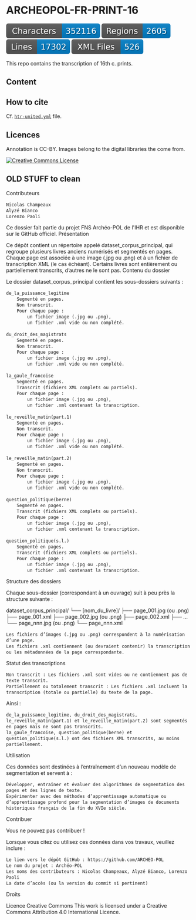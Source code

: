 # ARCHEOPOL-FR-PRINT-16

![characters badge](badges/characters.svg) ![regions badge](badges/regions.svg) ![lines badge](badges/lines.svg) ![files badge](badges/files.svg)

This repo contains the transcription of 16th c. prints.

## Content

## How to cite

Cf. [`htr-united.yml`](https://github.com/FoNDUE-HTR/ARCHEOPOL-FR-PRINT-16/blob/main/htr-united.yml) file.

## Licences
Annotation is CC-BY. Images belong to the digital libraries the come from.

<a rel="license" href="https://creativecommons.org/licenses/by/2.0"><img alt="Creative Commons License" style="border-width:0" src="https://i.creativecommons.org/l/by/2.0/88x31.png" /></a><br />


## OLD STUFF to clean
Contributeurs

    Nicolas Champeaux
    Alyzé Bianco
    Lorenzo Paoli

Ce dossier fait partie du projet FNS Archéo-POL de l'IHR et est disponible sur le GitHub officiel.
Présentation

Ce dépôt contient un répertoire appelé dataset_corpus_principal, qui regroupe plusieurs livres anciens numérisés et segmentés en pages. Chaque page est associée à une image (.jpg ou .png) et à un fichier de transcription XML (le cas échéant). Certains livres sont entièrement ou partiellement transcrits, d’autres ne le sont pas.
Contenu du dossier

Le dossier dataset_corpus_principal contient les sous-dossiers suivants :

    de_la_puissance_legitime
        Segmenté en pages.
        Non transcrit.
        Pour chaque page :
            un fichier image (.jpg ou .png),
            un fichier .xml vide ou non complété.

    du_droit_des_magistrats
        Segmenté en pages.
        Non transcrit.
        Pour chaque page :
            un fichier image (.jpg ou .png),
            un fichier .xml vide ou non complété.

    la_gaule_francoise
        Segmenté en pages.
        Transcrit (fichiers XML complets ou partiels).
        Pour chaque page :
            un fichier image (.jpg ou .png),
            un fichier .xml contenant la transcription.

    le_reveille_matin(part.1)
        Segmenté en pages.
        Non transcrit.
        Pour chaque page :
            un fichier image (.jpg ou .png),
            un fichier .xml vide ou non complété.

    le_reveille_matin(part.2)
        Segmenté en pages.
        Non transcrit.
        Pour chaque page :
            un fichier image (.jpg ou .png),
            un fichier .xml vide ou non complété.

    question_politique(berne)
        Segmenté en pages.
        Transcrit (fichiers XML complets ou partiels).
        Pour chaque page :
            un fichier image (.jpg ou .png),
            un fichier .xml contenant la transcription.

    question_politique(s.l.)
        Segmenté en pages.
        Transcrit (fichiers XML complets ou partiels).
        Pour chaque page :
            un fichier image (.jpg ou .png),
            un fichier .xml contenant la transcription.

Structure des dossiers

Chaque sous-dossier (correspondant à un ouvrage) suit à peu près la structure suivante :

dataset_corpus_principal/
└── [nom_du_livre]/
    ├── page_001.jpg (ou .png)
    ├── page_001.xml
    ├── page_002.jpg (ou .png)
    ├── page_002.xml
    ├── ...
    └── page_nnn.jpg (ou .png)
    └── page_nnn.xml

    Les fichiers d’images (.jpg ou .png) correspondent à la numérisation d’une page.
    Les fichiers .xml contiennent (ou devraient contenir) la transcription ou les métadonnées de la page correspondante.

Statut des transcriptions

    Non transcrit : Les fichiers .xml sont vides ou ne contiennent pas de texte transcrit.
    Partiellement ou totalement transcrit : Les fichiers .xml incluent la transcription (totale ou partielle) du texte de la page.

Ainsi :

    de_la_puissance_legitime, du_droit_des_magistrats, le_reveille_matin(part.1) et le_reveille_matin(part.2) sont segmentés en pages mais ne sont pas transcrits.
    la_gaule_francoise, question_politique(berne) et question_politique(s.l.) ont des fichiers XML transcrits, au moins partiellement.

Utilisation

Ces données sont destinées à l’entraînement d’un nouveau modèle de segmentation et servent à :

    Développer, entraîner et évaluer des algorithmes de segmentation des pages et des lignes de texte.
    Expérimenter avec des méthodes d’apprentissage automatique ou d’apprentissage profond pour la segmentation d’images de documents historiques français de la fin du XVIe siècle.

Contribuer

Vous ne pouvez pas contribuer !

Lorsque vous citez ou utilisez ces données dans vos travaux, veuillez inclure :

    Le lien vers le dépôt GitHub : https://github.com/ARCHEO-POL
    Le nom du projet : Archéo-POL
    Les noms des contributeurs : Nicolas Champeaux, Alyzé Bianco, Lorenzo Paoli
    La date d’accès (ou la version du commit si pertinent)

Droits

Licence Creative Commons
This work is licensed under a Creative Commons Attribution 4.0 International Licence.
    
